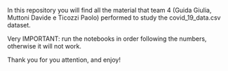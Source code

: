 In this repository you will find all the material that team 4 (Guida Giulia, Muttoni Davide e Ticozzi Paolo) performed
to study the covid_19_data.csv dataset.

Very IMPORTANT: run the notebooks in order following the numbers, otherwise it will not work.

Thank you for you attention, and enjoy! 
